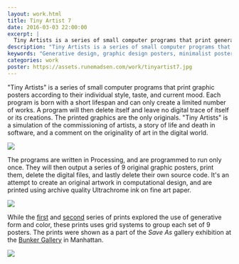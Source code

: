 ```yaml
---
layout: work.html
title: Tiny Artist 7
date: 2016-03-03 22:00:00
excerpt: |
  Tiny Artists is a series of small computer programs that print generative graphic posters. Each program is born with a short lifespan and can only create a a limited number of works. A program will then delete itself and leave no digital trace of itself or its creations. The printed graphics are the only originals.
description: "Tiny Artists is a series of small computer programs that print generative graphic posters."
keywords: "Generative design, graphic design posters, minimalist posters, minimalism"
categories: work
poster: https://assets.runemadsen.com/work/tinyartist7.jpg
---
```


"Tiny Artists" is a series of small computer programs that print graphic posters according to their individual style, taste, and current mood. Each program is born with a short lifespan and can only create a limited number of works. A program will then delete itself and leave no digital trace of itself or its creations. The printed graphics are the only originals. "Tiny Artists" is a simulation of the commissioning of artists, a story of life and death in software, and a comment on the originality of art in the digital world.

<div class="wide-750">
  <img src="https://assets.runemadsen.com/work/tinyartist7.jpg" />
</div>

The programs are written in Processing, and are programmed to run only once. They will then output a series of 9 original graphic posters, print them, delete the digital files, and lastly delete their own source code. It's an attempt to create an original artwork in computational design, and are printed using archive quality Ultrachrome ink on fine art paper.

<div class="wide-750">
  <img src="https://assets.runemadsen.com/work/tinyartist7-3.jpg" />
</div>

While the [first](/work/tiny-artists) and [second](/work/tiny-artists-456) series of prints explored the use of generative form and color, these prints uses grid systems to group each set of 9 posters. The prints were shown as a part of the _Save As_ gallery exhibition at the [Bunker Gallery](http://tempartspace.com/) in Manhattan.

<div class="wide-750">
  <img src="https://assets.runemadsen.com/work/tinyartist7-4.jpg" />
</div>
